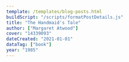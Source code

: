 ```yaml
---
template: /templates/blog-posts.html
buildScript: "/scripts/formatPostDetails.js"
title: "The Handmaid's Tale"
author: ["Margaret Atwood"]
cover: "14339093"
dateCreated: "2021-01-01"
dataTag: ["book"]
year: "1985"
---
```

